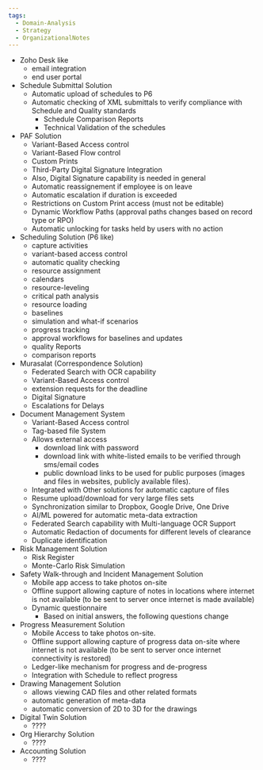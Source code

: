 ```yaml
---
tags:
  - Domain-Analysis
  - Strategy
  - OrganizationalNotes
---
```

- Zoho Desk like
	- email integration
	- end user portal
- Schedule Submittal Solution
	- Automatic upload of schedules to P6
	- Automatic checking of XML submittals to verify compliance with Schedule and Quality standards
		- Schedule Comparison Reports
		- Technical Validation of the schedules
- PAF Solution
	- Variant-Based Access control
	- Variant-Based Flow control
	- Custom Prints
	- Third-Party Digital Signature Integration
	- Also, Digital Signature capability is needed in general
	- Automatic reassignement if employee is on leave
	- Automatic escalation if duration is exceeded
	- Restrictions on Custom Print access (must not be editable)
	- Dynamic Workflow Paths (approval paths changes based on record type or RPO)
	- Automatic unlocking for tasks held by users with no action
- Scheduling Solution (P6 like)
	- capture activities
	- variant-based access control
	- automatic quality checking
	- resource assignment
	- calendars
	- resource-leveling
	- critical path analysis
	- resource loading
	- baselines
	- simulation and what-if scenarios
	- progress tracking
	- approval workflows for baselines and updates
	- quality Reports
	- comparison reports
- Murasalat (Correspondence Solution)
	- Federated Search with OCR capability
	- Variant-Based Access control
	- extension requests for the deadline
	- Digital Signature
	- Escalations for Delays
- Document Management System
	- Variant-Based Access control
	- Tag-based file System
	- Allows external access
		- download link with password
		- download link with white-listed emails to be verified through sms/email codes
		- public download links to be used for public purposes (images and files in websites, publicly available files).
	- Integrated with Other solutions for automatic capture of files
	- Resume upload/download for very large files sets
	- Synchronization similar to Dropbox, Google Drive, One Drive
	- AI/ML powered for automatic meta-data extraction
	- Federated Search capability with Multi-language OCR Support
	- Automatic Redaction of documents for different levels of clearance
	- Duplicate identification
- Risk Management Solution
	- Risk Register
	- Monte-Carlo Risk Simulation
- Safety Walk-through and Incident Management Solution
	- Mobile app access to take photos on-site
	- Offline support allowing capture of notes in locations where internet is not available (to be sent to server once internet is made available)
	- Dynamic questionnaire
		- Based on initial answers, the following questions change
- Progress Measurement Solution
	- Mobile Access to take photos on-site.
	- Offline support allowing capture of progress data on-site where internet is not available (to be sent to server once internet connectivity is restored)
	- Ledger-like mechanism for progress and de-progress
	- Integration with Schedule to reflect progress
- Drawing Management Solution
	- allows viewing CAD files and other related formats
	- automatic generation of meta-data
	- automatic conversion of 2D to 3D for the drawings
- Digital Twin Solution
	- ????
- Org Hierarchy Solution
	- ????
- Accounting Solution
	- ????
